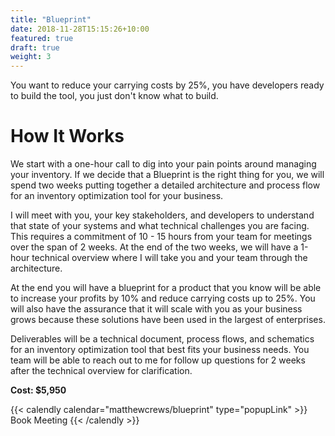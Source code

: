 ```yaml
---
title: "Blueprint"
date: 2018-11-28T15:15:26+10:00
featured: true
draft: true
weight: 3
---
```


You want to reduce your carrying costs by 25%, you have developers ready to build the tool, you just don't know what to build.

# How It Works

We start with a one-hour call to dig into your pain points around managing your inventory. If we decide that a Blueprint is the right thing for you, we will spend two weeks putting together a detailed architecture and process flow for an inventory optimization tool for your business.

I will meet with you, your key stakeholders, and developers to understand that state of your systems and what technical challenges you are facing. This requires a commitment of 10 - 15 hours from your team for meetings over the span of 2 weeks. At the end of the two weeks, we will have a 1-hour technical overview where I will take you and your team through the architecture.

At the end you will have a blueprint for a product that you know will be able to increase your profits by 10% and reduce carrying costs up to 25%. You will also have the assurance that it will scale with you as your business grows because these solutions have been used in the largest of enterprises.

Deliverables will be a technical document, process flows, and schematics for an inventory optimization tool that best fits your business needs. You team will be able to reach out to me for follow up questions for 2 weeks after the technical overview for clarification.

**Cost: $5,950**

{{< calendly calendar="matthewcrews/blueprint" type="popupLink" >}}
Book Meeting
{{< /calendly >}}

